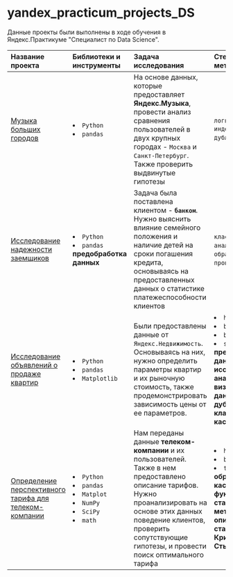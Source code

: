 # yandex_practicum_projects_DS

Данные проекты были выполнены в ходе обучения в Яндекс.Практикуме "Специалист по Data Science".

| Название проекта | Библиотеки и инструменты | Задача исследования | Стек и ключевые методы проекта |
| :---------------------- | :----------------------- | :---------------------- | :---------------------- |
| [Музыка больших городов](https://github.com/Menduone/yandex_practicum_projects_DS/tree/main/big_city_music) |<li>`Python`</li><li>`pandas`| На основе данных, которые предоставляет **Яндекс.Музыка**, провести анализ сравнения пользователей в двух крупных городах - `Москва` и `Санкт-Петербург`. Также проверить выдвинутые гипотезы|`логическая индексация`, `дубликаты`, `пропуски`|
| [Исследование надежности заемщиков](https://github.com/Menduone/yandex_practicum_projects_DS/tree/main/creditor_reliability_research) |<li>`Python`</li><li>`pandas`</li> **предобработка данных**| Задача была поставлена клиентом - **`банком`**. Нужно выяснить влияние семейного положения и наличие детей на сроки погашения кредита, основываясь на предоставленных данных о статистике платежеспособности клиентов|`кластеризация`, `анализ данных`, `обработка данных`, `пропуски`, `дубликаты`|
| [Исследование объявлений о продаже квартир](https://github.com/Menduone/yandex_practicum_projects_DS/tree/main/advertisements_of_apartments) |<li>`Python`</li><li>`pandas`</li><li>`Matplotlib`|Были предоставлены данные от `Яндекс.Недвижимость`. Основываясь на них, нужно определить параметры квартир и их рыночную стоимость, также продемонстрировать зависимость цены от ее параметров.|<li>`histogram`, <li>`boxplot`, <li>`barplot`, <li>`scatterplot` **предобработка данных**, **исследовательский анализ**, **визуализация данных**, **пропуски**, **дубликаты**, **кластеризация**, **кастомные функци**|
| [Определение перспективного тарифа для телеком-компании](https://github.com/Menduone/yandex_practicum_projects_DS/tree/main/research_best_tariff_for_company) |<li>`Python`</li><li>`pandas`</li><li>`Matplot`</li><li>`NumPy`</li><li>`SciPy`</li><li>`math`|Нам переданы данные **телеком-компании** и их пользователей. Также в нем предоставлено описание тарифов. Нужно проанализировать на основе этих данных поведение клиентов, проверить сопутствующие гипотезы, и провести поиск оптимального тарифа|<li>`histogram`</li><li>`boxplot`</li><li>`t-test`</li> **обработка данных**, **кастомные функции**, **статистические методы**, **описательная статистика**, **Критерий Стьюдента**|
